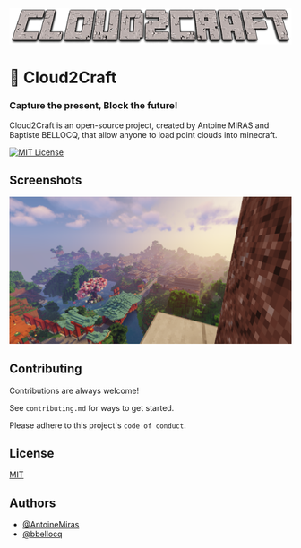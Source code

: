 
![Logo](https://github.com/AntoineMiras/Cloud2Craft/blob/main/Cloud2Craft/Ressources/Cloud2Craft.png)

# 🧊 Cloud2Craft

### Capture the present, Block the future!

Cloud2Craft is an open-source project, created by Antoine MIRAS and Baptiste BELLOCQ, that allow anyone to load point clouds into minecraft.



[![MIT License](https://img.shields.io/badge/License-MIT-green.svg)](https://choosealicense.com/licenses/mit/)
## Screenshots

![App Screenshot](https://github.com/AntoineMiras/Cloud2Craft/blob/main/Cloud2Craft/Ressources/back_library.png)


## Contributing

Contributions are always welcome!

See `contributing.md` for ways to get started.

Please adhere to this project's `code of conduct`.


## License

[MIT](https://choosealicense.com/licenses/mit/)


## Authors

- [@AntoineMiras](https://github.com/AntoineMiras)
- [@bbellocq](https://github.com/bbellocq)

